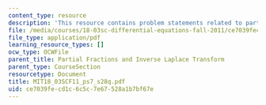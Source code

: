 ```yaml
---
content_type: resource
description: 'This resource contains problem statements related to partial fractions. '
file: /media/courses/18-03sc-differential-equations-fall-2011/ce7039fecd1c6c5c7e67528a1b7bf67e_MIT18_03SCF11_ps7_s28q.pdf
file_type: application/pdf
learning_resource_types: []
ocw_type: OCWFile
parent_title: Partial Fractions and Inverse Laplace Transform
parent_type: CourseSection
resourcetype: Document
title: MIT18_03SCF11_ps7_s28q.pdf
uid: ce7039fe-cd1c-6c5c-7e67-528a1b7bf67e
---
```

